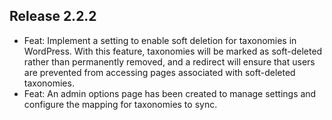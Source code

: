 ## Release 2.2.2
- Feat: Implement a setting to enable soft deletion for taxonomies in WordPress. With this feature, taxonomies will be marked as soft-deleted rather than permanently removed, and a redirect will ensure that users are prevented from accessing pages associated with soft-deleted taxonomies.
- Feat: An admin options page has been created to manage settings and configure the mapping for taxonomies to sync.